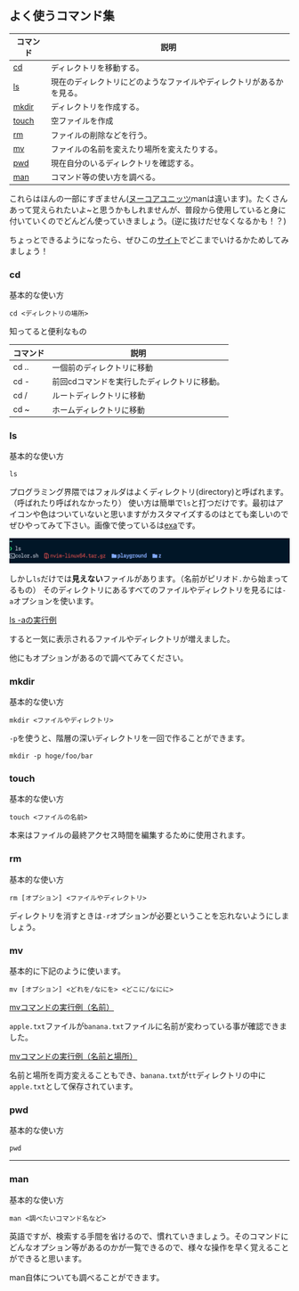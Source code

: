 ## よく使うコマンド集

| コマンド        | 説明                                                                 |
| --------------- | -------------------------------------------------------------------- |
| [cd](#cd)       | ディレクトリを移動する。                                             |
| [ls](#ls)       | 現在のディレクトリにどのようなファイルやディレクトリがあるかを見る。 |
| [mkdir](#mkdir) | ディレクトリを作成する。                                             |
| [touch](#touch) | 空ファイルを作成                                                     |
| [rm](#rm)       | ファイルの削除などを行う。                                           |
| [mv](#mv)       | ファイルの名前を変えたり場所を変えたりする。                         |
| [pwd](#pwd)     | 現在自分のいるディレクトリを確認する。                               |
| [man](#man)     | コマンド等の使い方を調べる。                                         |

これらはほんの一部にすぎません([ヌーコアユニッツ](https://ja.wikipedia.org/wiki/GNU_Core_Utilities)manは違います)。たくさんあって覚えられたいよ~と思うかもしれませんが、普段から使用していると身に付いていくのでどんどん使っていきましょう。(逆に抜けだせなくなるかも！？)

ちょっとできるようになったら、ぜひこの[サイト](https://cmdchallenge.com/)でどこまでいけるかためしてみましょう！

### cd
基本的な使い方
```shell
cd <ディレクトリの場所>
```
知ってると便利なもの

| コマンド | 説明                                         |
| -------- | -------------------------------------------- |
| cd ..    | 一個前のディレクトリに移動                   |
| cd -     | 前回cdコマンドを実行したディレクトリに移動。 |
| cd /     | ルートディレクトリに移動                     |
| cd ~     | ホームディレクトリに移動                     |

### ls
基本的な使い方
```shell
ls
```
プログラミング界隈ではフォルダはよくディレクトリ(directory)と呼ばれます。（呼ばれたり呼ばれなかったり）
使い方は簡単で`ls`と打つだけです。最初はアイコンや色はついていないと思いますがカスタマイズするのはとても楽しいのでぜひやってみて下さい。画像で使っているは[exa](https://github.com/eza-community/eza)です。  

![lsの実行例](./img/ls.png)

しかし`ls`だけでは**見えない**ファイルがあります。（名前がピリオド`.`から始まってるもの）
そのディレクトリにあるすべてのファイルやディレクトリを見るには`-a`オプションを使います。

[ls -aの実行例](./img/ls-a.png)

すると一気に表示されるファイルやディレクトリが増えました。

他にもオプションがあるので調べてみてください。

### mkdir
基本的な使い方
```shell
mkdir <ファイルやディレクトリ>
```
`-p`を使うと、階層の深いディレクトリを一回で作ることができます。
```shell
mkdir -p hoge/foo/bar
```

### touch
基本的な使い方
```shell
touch <ファイルの名前>
```

本来はファイルの最終アクセス時間を編集するために使用されます。

### rm
基本的な使い方
```shell
rm [オプション] <ファイルやディレクトリ>
```
ディレクトリを消すときは`-r`オプションが必要ということを忘れないようにしましょう。

### mv
基本的に下記のように使います。
```shell
mv [オプション] <どれを/なにを> <どこに/なにに>
```
[mvコマンドの実行例（名前）](./img/mv.png)

`apple.txt`ファイルが`banana.txt`ファイルに名前が変わっている事が確認できました。

[mvコマンドの実行例（名前と場所）](./img/mv-name-where.png)

名前と場所を両方変えることもでき、`banana.txt`が`tt`ディレクトリの中に`apple.txt`として保存されています。

### pwd
基本的な使い方
```shell
pwd
```

---

### man
基本的な使い方
```shell
man <調べたいコマンド名など>
```
英語ですが、検索する手間を省けるので、慣れていきましょう。そのコマンドにどんなオプション等があるのかが一覧できるので、様々な操作を早く覚えることができると思います。

man自体についても調べることができます。

